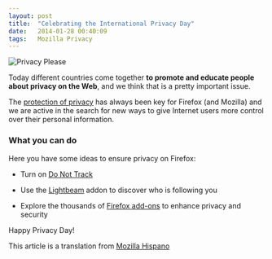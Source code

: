 ```yaml
---
layout: post
title:  "Celebrating the International Privacy Day"
date:   2014-01-28 00:40:09
tags:   Mozilla Privacy
---
```




![Privacy Please](http://f.cl.ly/items/2F2D3j0L1j2c3c2B0D1j/Image%202014-01-28%20at%201.35.07%20a.m..png)

Today different countries come together **to promote and educate people about privacy on the Web**, and we think that is a pretty important issue.

The [protection of privacy](http://www.mozilla.org/en-US/privacy/) has always been key for Firefox (and Mozilla) and we are active in the search for new ways to give Internet users more control over their personal information.

### What you can do
Here you have some ideas to ensure privacy on Firefox:

-  Turn on [Do Not Track](https://support.mozilla.org/en-US/kb/how-do-i-turn-do-not-track-feature)

- Use the [Lightbeam](https://www.mozilla.org/lightbeam) addon to discover who is following you

- Explore the thousands of [Firefox add-ons](https://addons.mozilla.org/firefox/extensions/privacy-security/) to enhance privacy and security

Happy Privacy Day!

This article is a translation from [Mozilla Hispano](http://mozilla-hispano.org)
